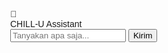 <!DOCTYPE html>
<html lang="id">
<head>
<meta charset="UTF-8">
<title>CHILL-U Assistant</title>
<style>
  body {
    font-family: 'Poppins', sans-serif;
    margin: 0;
  }

  /* Tombol melayang */
  #chatbot-toggle {
    position: fixed;
    bottom: 20px;
    right: 20px;
    background: #4a90e2;
    color: white;
    width: 60px;
    height: 60px;
    border-radius: 50%;
    display: flex;
    align-items: center;
    justify-content: center;
    font-size: 30px;
    cursor: pointer;
    box-shadow: 0 4px 8px rgba(0,0,0,0.3);
    z-index: 9999;
    transition: transform 0.3s;
  }
  #chatbot-toggle:hover {
    transform: scale(1.1);
  }

  /* Kotak chatbot */
  #chatbot-container {
    position: fixed;
    bottom: 90px;
    right: 20px;
    width: 360px;
    height: 500px;
    background: #f8f8f8;
    color: #333;
    border-radius: 12px;
    box-shadow: 0 0 10px rgba(0,0,0,0.25);
    display: none;
    flex-direction: column;
    overflow: hidden;
    z-index: 9998;
  }

  /* Header chatbot */
  #chatbot-header {
    background: #4a90e2;
    color: white;
    padding: 12px;
    text-align: center;
    font-weight: 600;
  }

  /* Area chat */
  #chatbot-messages {
    flex: 1;
    padding: 10px;
    overflow-y: auto;
    background: #fff;
  }

  .msg-user, .msg-bot {
    margin: 8px 0;
    padding: 10px;
    border-radius: 10px;
    max-width: 80%;
  }

  .msg-user {
    background: #dce6ff;
    margin-left: auto;
  }

  .msg-bot {
    background: #f1f1f1;
  }

  /* Input area */
  #chatbot-input-area {
    display: flex;
    border-top: 1px solid #ccc;
  }

  #chatbot-input {
    flex: 1;
    padding: 10px;
    border: none;
    outline: none;
  }

  #chatbot-send {
    background: #4a90e2;
    color: white;
    border: none;
    padding: 10px 16px;
    cursor: pointer;
  }
</style>
</head>
<body>

<!-- Tombol melayang -->
<div id="chatbot-toggle">🤖</div>

<!-- Kotak chatbot -->
<div id="chatbot-container">
  <div id="chatbot-header">CHILL-U Assistant</div>
  <div id="chatbot-messages"></div>
  <div id="chatbot-input-area">
    <input id="chatbot-input" type="text" placeholder="Tanyakan apa saja..." />
    <button id="chatbot-send">Kirim</button>
  </div>
</div>

<script>
  const toggleBtn = document.getElementById('chatbot-toggle');
  const container = document.getElementById('chatbot-container');
  const sendBtn = document.getElementById('chatbot-send');
  const input = document.getElementById('chatbot-input');
  const messages = document.getElementById('chatbot-messages');

  // Buka/tutup chatbot
  toggleBtn.onclick = () => {
    container.style.display = container.style.display === 'flex' ? 'none' : 'flex';
  };

  // Kirim pesan
  sendBtn.onclick = sendMessage;
  input.addEventListener('keypress', e => {
    if (e.key === 'Enter') sendMessage();
  });

  function sendMessage() {
    const text = input.value.trim();
    if (!text) return;
    appendMessage('user', text);
    input.value = '';

    setTimeout(() => {
      appendMessage('bot', getBotReply(text));
      messages.scrollTop = messages.scrollHeight;
    }, 400);
  }

  function appendMessage(sender, text) {
    const div = document.createElement('div');
    div.className = sender === 'user' ? 'msg-user' : 'msg-bot';
    div.textContent = text;
    messages.appendChild(div);
  }

  // Jawaban dasar
  function getBotReply(q) {
    const t = q.toLowerCase();
    if (t.includes('atom')) return 'Atom adalah partikel terkecil penyusun materi.';
    if (t.includes('molekul')) return 'Molekul adalah gabungan dua atau lebih atom.';
    if (t.includes('halo') || t.includes('hai')) return 'Halo! Aku CHILL-U, siap bantu kamu belajar kimia! ⚛️';
    if (t.includes('terima kasih')) return 'Sama-sama! 😄';
    return 'Wah, menarik! Tapi aku belum punya jawaban detailnya untuk itu.';
  }
</script>

</body>
</html>
